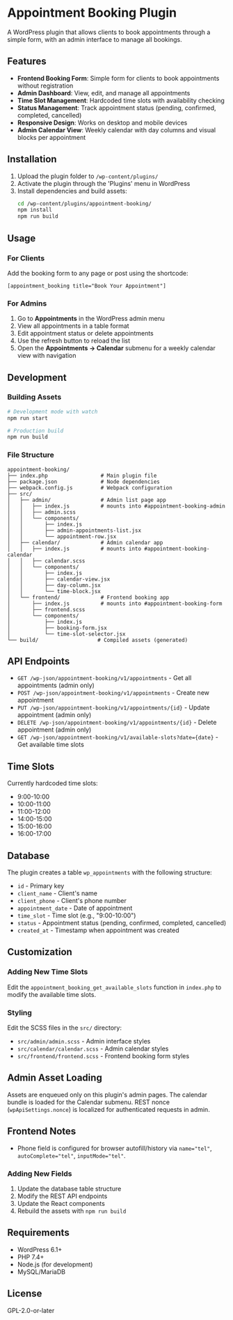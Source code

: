 # Appointment Booking Plugin

A WordPress plugin that allows clients to book appointments through a simple form, with an admin interface to manage all bookings.

## Features

- **Frontend Booking Form**: Simple form for clients to book appointments without registration
- **Admin Dashboard**: View, edit, and manage all appointments
- **Time Slot Management**: Hardcoded time slots with availability checking
- **Status Management**: Track appointment status (pending, confirmed, completed, cancelled)
- **Responsive Design**: Works on desktop and mobile devices
- **Admin Calendar View**: Weekly calendar with day columns and visual blocks per appointment

## Installation

1. Upload the plugin folder to `/wp-content/plugins/`
2. Activate the plugin through the 'Plugins' menu in WordPress
3. Install dependencies and build assets:
   ```bash
   cd /wp-content/plugins/appointment-booking/
   npm install
   npm run build
   ```

## Usage

### For Clients

Add the booking form to any page or post using the shortcode:

```
[appointment_booking title="Book Your Appointment"]
```

### For Admins

1. Go to **Appointments** in the WordPress admin menu
2. View all appointments in a table format
3. Edit appointment status or delete appointments
4. Use the refresh button to reload the list
5. Open the **Appointments → Calendar** submenu for a weekly calendar view with navigation

## Development

### Building Assets

```bash
# Development mode with watch
npm run start

# Production build
npm run build
```

### File Structure

```
appointment-booking/
├── index.php                 # Main plugin file
├── package.json              # Node dependencies
├── webpack.config.js         # Webpack configuration
├── src/
│   ├── admin/                # Admin list page app
│   │   ├── index.js          # mounts into #appointment-booking-admin
│   │   ├── admin.scss
│   │   └── components/
│   │       ├── index.js
│   │       ├── admin-appointments-list.jsx
│   │       └── appointment-row.jsx
│   ├── calendar/             # Admin calendar app
│   │   ├── index.js          # mounts into #appointment-booking-calendar
│   │   ├── calendar.scss
│   │   └── components/
│   │       ├── index.js
│   │       ├── calendar-view.jsx
│   │       ├── day-column.jsx
│   │       └── time-block.jsx
│   └── frontend/             # Frontend booking app
│       ├── index.js          # mounts into #appointment-booking-form
│       ├── frontend.scss
│       └── components/
│           ├── index.js
│           ├── booking-form.jsx
│           └── time-slot-selector.jsx
└── build/                   # Compiled assets (generated)
```

## API Endpoints

- `GET /wp-json/appointment-booking/v1/appointments` - Get all appointments (admin only)
- `POST /wp-json/appointment-booking/v1/appointments` - Create new appointment
- `PUT /wp-json/appointment-booking/v1/appointments/{id}` - Update appointment (admin only)
- `DELETE /wp-json/appointment-booking/v1/appointments/{id}` - Delete appointment (admin only)
- `GET /wp-json/appointment-booking/v1/available-slots?date={date}` - Get available time slots

## Time Slots

Currently hardcoded time slots:

- 9:00-10:00
- 10:00-11:00
- 11:00-12:00
- 14:00-15:00
- 15:00-16:00
- 16:00-17:00

## Database

The plugin creates a table `wp_appointments` with the following structure:

- `id` - Primary key
- `client_name` - Client's name
- `client_phone` - Client's phone number
- `appointment_date` - Date of appointment
- `time_slot` - Time slot (e.g., "9:00-10:00")
- `status` - Appointment status (pending, confirmed, completed, cancelled)
- `created_at` - Timestamp when appointment was created

## Customization

### Adding New Time Slots

Edit the `appointment_booking_get_available_slots` function in `index.php` to modify the available time slots.

### Styling

Edit the SCSS files in the `src/` directory:

- `src/admin/admin.scss` - Admin interface styles
- `src/calendar/calendar.scss` - Admin calendar styles
- `src/frontend/frontend.scss` - Frontend booking form styles

## Admin Asset Loading

Assets are enqueued only on this plugin's admin pages. The calendar bundle is loaded for the Calendar submenu. REST nonce (`wpApiSettings.nonce`) is localized for authenticated requests in admin.

## Frontend Notes

- Phone field is configured for browser autofill/history via `name="tel"`, `autoComplete="tel"`, `inputMode="tel"`.

### Adding New Fields

1. Update the database table structure
2. Modify the REST API endpoints
3. Update the React components
4. Rebuild the assets with `npm run build`

## Requirements

- WordPress 6.1+
- PHP 7.4+
- Node.js (for development)
- MySQL/MariaDB

## License

GPL-2.0-or-later

